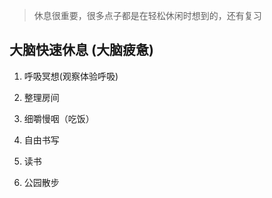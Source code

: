 > 休息很重要，很多点子都是在轻松休闲时想到的，还有复习

## 大脑快速休息 (大脑疲惫)

1. 呼吸冥想(观察体验呼吸)

2. 整理房间

3. 细嚼慢咽（吃饭）

4. 自由书写

5. 读书

6. 公园散步
